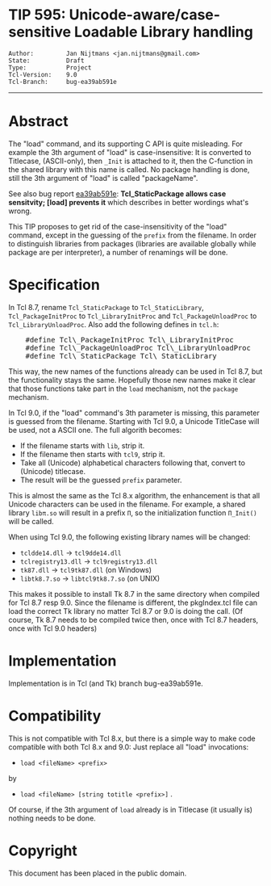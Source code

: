 # TIP 595: Unicode-aware/case-sensitive Loadable Library handling
	Author:         Jan Nijtmans <jan.nijtmans@gmail.com>
	State:          Draft
	Type:           Project
	Tcl-Version:    9.0
	Tcl-Branch:     bug-ea39ab591e
-----
# Abstract

The "load" command, and its supporting C API is quite misleading. For example
the 3th argument of "load" is case-insensitive: It is converted to Titlecase,
(ASCII-only), then `_Init` is attached to it, then the C-function in the
shared library with this name is called. No package handling is done,
still the 3th argument of "load" is called "packageName".

See also bug report [ea39ab591e](https://core.tcl-lang.org/tcl/info/ea39ab591e):
<b>Tcl_StaticPackage allows case sensitvity; [load] prevents it</b> which
describes in better wordings what's wrong.

This TIP proposes to get rid of the case-insensitivity of the "load"
command, except in the guessing of the `prefix` from the filename.
In order to distinguish libraries from packages (libraries are
available globally while package are per interpreter), a number
of renamings will be done.

# Specification

In Tcl 8.7, rename `Tcl_StaticPackage` to `Tcl_StaticLibrary`,
`Tcl_PackageInitProc` to `Tcl_LibraryInitProc` and `Tcl_PackageUnloadProc`
to `Tcl_LibraryUnloadProc`. Also add the following defines in `tcl.h`:
<pre>
    #define Tcl\_PackageInitProc Tcl\_LibraryInitProc
    #define Tcl\_PackageUnloadProc Tcl\_LibraryUnloadProc
    #define Tcl\_StaticPackage Tcl\_StaticLibrary
</pre>
This way, the new names of the functions already can be used
in Tcl 8.7, but the functionality stays the same. Hopefully
those new names make it clear that those functions take
part in the `load` mechanism, not the `package` mechanism.

In Tcl 9.0, if the "load" command's 3th parameter is missing,
this parameter is guessed from the filename. Starting with
Tcl 9.0, a Unicode TitleCase will be used, not a ASCII one.
The full algorith becomes:

  * If the filename starts with `lib`, strip it.
  * If the filename then starts with `tcl9`, strip it.
  * Take all (Unicode) alphabetical characters following
    that, convert to (Unicode) titlecase.
  * The result will be the guessed `prefix` parameter.

This is almost the same as the Tcl 8.x algorithm, the
enhancement is that all Unicode characters can be used
in the filename. For example, a shared library `libπ.so`
will result in a prefix `Π`, so the initialization function
`Π_Init()` will be called.

When using Tcl 9.0, the following existing library names will be changed:

  * `tcldde14.dll` -> `tcl9dde14.dll`
  * `tclregistry13.dll` -> `tcl9registry13.dll`
  * `tk87.dll` -> `tcl9tk87.dll` (on Windows)
  * `libtk8.7.so` -> `libtcl9tk8.7.so` (on UNIX)

This makes it possible to install Tk 8.7 in the same
directory when compiled for Tcl 8.7 resp 9.0. Since
the filename is different, the pkgIndex.tcl file can
load the correct Tk library no matter Tcl 8.7 or 9.0
is doing the call. (Of course, Tk 8.7 needs to be
compiled twice then, once with Tcl 8.7 headers, once
with Tcl 9.0 headers)

# Implementation

Implementation is in Tcl (and Tk) branch bug-ea39ab591e.

# Compatibility

This is not compatible with Tcl 8.x, but there is a simple way to
make code compatible with both Tcl 8.x and 9.0: Just replace
all "load" invocations:

  * `load <fileName> <prefix>`

by

  * `load <fileName> [string totitle <prefix>]`
.

Of course, if the 3th argument of `load` already is in Titlecase
(it usually is) nothing needs to be done.

# Copyright

This document has been placed in the public domain.
